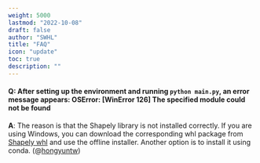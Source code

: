```yaml
---
weight: 5000
lastmod: "2022-10-08"
draft: false
author: "SWHL"
title: "FAQ"
icon: "update"
toc: true
description: ""
---
```


#### Q: After setting up the environment and running `python main.py`, an error message appears: **OSError: [WinError 126] The specified module could not be found**
**A**: The reason is that the Shapely library is not installed correctly. If you are using Windows, you can download the corresponding whl package from [Shapely whl](https://www.lfd.uci.edu/~gohlke/pythonlibs/#shapely) and use the offline installer. Another option is to install it using conda. (@[hongyuntw](https://github.com/hongyuntw))


<script src="https://giscus.app/client.js"
        data-repo="SWHL/RapidVideOCR"
        data-repo-id="MDEwOlJlcG9zaXRvcnk0MDU1ODkwMjk="
        data-category="Q&A"
        data-category-id="DIC_kwDOGCzMJc4CUluM"
        data-mapping="title"
        data-strict="0"
        data-reactions-enabled="1"
        data-emit-metadata="0"
        data-input-position="top"
        data-theme="preferred_color_scheme"
        data-lang="en"
        data-loading="lazy"
        crossorigin="anonymous"
        async>
</script>
